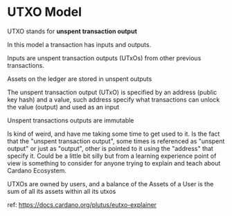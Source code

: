 # UTXO Model

UTXO stands for **unspent  transaction output**

In this model a transaction has inputs and outputs. 

Inputs are unspent transaction outputs (UTxOs) from other previous transactions.

Assets on the ledger are stored in unspent outputs

The unspent transaction output (UTxO) is specified by an address (public key hash) and a value,
such address specify what transactions can unlock the value (output) and used as an input

Unspent transactions outputs are immutable

Is kind of weird, and have me taking some time to get used to it. Is the fact that the "unspent transaction output", some times is referenced as "unspent output" or just as "output", other is pointed to it using the "address" that specify it. Could be a little  bit silly but from a learning experience point of view is something to consider for anyone trying to explain and teach about Cardano Ecosystem. 

UTXOs are owned by users, and a balance of the Assets of a User is the sum of all its assets within all its utxos


ref: https://docs.cardano.org/plutus/eutxo-explainer